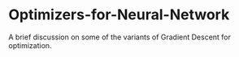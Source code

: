 # Optimizers-for-Neural-Network
A brief discussion on some of the variants of Gradient Descent for optimization. 
